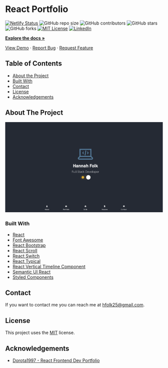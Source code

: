 # React Portfolio

[![Netlify Status](https://api.netlify.com/api/v1/badges/67f1bc4a-2bb6-49e9-9e82-c9a4a2d5b1c1/deploy-status)](https://app.netlify.com/sites/hannahfolkcodes/deploys)
![GitHub repo size](https://img.shields.io/github/repo-size/hannahfolk/portfolio-react)
![GitHub contributors](https://img.shields.io/github/contributors/hannahfolk/portfolio-react)
![GitHub stars](https://img.shields.io/github/stars/hannahfolk/portfolio-react?style=social)
![GitHub forks](https://img.shields.io/github/forks/hannahfolk/portfolio-react?style=social)
[![MIT License][license-shield]][license-url]
[![LinkedIn][linkedin-shield]][linkedin-url]

<a href="https://github.com/hannahfolk/portfolio-react"><strong>Explore the docs »</strong></a>

<a href="https://hannahfolk/github.io/portfolio-react">View Demo</a>
·
<a href="https://github.com/hannahfolk/portfolio-react/issues">Report Bug</a>
·
<a href="https://github.com/hannahfolk/portfolio-react/issues">Request Feature</a>

## Table of Contents

- [About the Project](#about-the-project)
- [Built With](#built-with)
- [Contact](#contact)
- [License](#license)
- [Acknowledgements](#acknowledgements)

## About The Project

[![Product Name Screen Shot][product-screenshot]](https://hannahfolkcodes.com)

### Built With

- [React](https://reactjs.com/)
- [Font Awesome](https://fontawesome.com/)
- [React Bootstrap](https://react-bootstrap.github.io/)
- [React Scroll](https://www.npmjs.com/package/react-scroll)
- [React Switch](https://www.npmjs.com/package/react-switch)
- [React Typical](https://www.npmjs.com/package/react-typical)
- [React Vertical Timeline Component](https://www.npmjs.com/package/react-vertical-timeline-component)
- [Semantic UI React](https://react.semantic-ui.com/)
- [Styled Components](https://styled-components.com/)  


## Contact

If you want to contact me you can reach me at [hfolk25@gmail.com](hfolk25@gmail.com).

## License

This project uses the [MIT][license-url] license.

## Acknowledgements

- [Dorota1997 - React Frontend Dev Portfolio](https://github.com/Dorota1997/react-frontend-dev-portfolio)

[repo-size-shield]: https://img.shields.io/github/repo-size/hannahfolk/portfolio-react
[contributors-shield]: https://img.shields.io/github/contributors/hannahfolk/portfolio-react
[contributors-url]: https://github.com/hannahfolk/portfolio-react/graphs/contributors
[forks-shield]: https://img.shields.io/github/forks/hannahfolk/portfolio-react
[forks-url]: https://github.com/hannahfolk/portfolio-react/network/members
[stars-shield]: https://img.shields.io/github/stars/hannahfolk/portfolio-react?style=social
[stars-url]: https://github.com/hannahfolk/portfolio-react/stargazers
[issues-shield]: https://img.shields.io/github/issues/hannahfolk/portfolio-react
[issues-url]: https://github.com/hannahfolk/portfolio-react/issues
[license-shield]: https://img.shields.io/badge/license-MIT-green
[license-url]: https://github.com/hannahfolk/portfolio-react/blob/master/LICENSE.txt
[linkedin-shield]: https://img.shields.io/badge/-LinkedIn-black.svg?&logo=linkedin&colorB=555
[linkedin-url]: https://linkedin.com/in/hannahfolk
[product-screenshot]: images/screenshot.jpg
